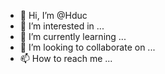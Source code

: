 - 👋 Hi, I’m @Hduc
- 👀 I’m interested in ...
- 🌱 I’m currently learning ...
- 💞️ I’m looking to collaborate on ...
- 📫 How to reach me ...

<!---
Hduc/Hduc is a ✨ special ✨ repository because its `README.md` (this file) appears on your GitHub profile.
You can click the Preview link to take a look at your changes.
--->
